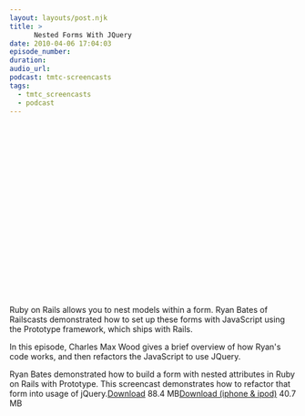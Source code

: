 ```yaml
---
layout: layouts/post.njk
title: >
      Nested Forms With JQuery
date: 2010-04-06 17:04:03
episode_number: 
duration: 
audio_url: 
podcast: tmtc-screencasts
tags: 
  - tmtc_screencasts
  - podcast
---
```


<object width="540" height="304"><param name="allowfullscreen" value="true">
<param name="allowscriptaccess" value="always">
<param name="movie" value="http://vimeo.com/moogaloop.swf?clip_id=10719071&amp;server=vimeo.com&amp;show_title=0&amp;show_byline=0&amp;show_portrait=0&amp;color=00ADEF&amp;fullscreen=1">
<embed src="http://vimeo.com/moogaloop.swf?clip_id=10719071&amp;server=vimeo.com&amp;show_title=0&amp;show_byline=0&amp;show_portrait=0&amp;color=00ADEF&amp;fullscreen=1" type="application/x-shockwave-flash" allowfullscreen="true" allowscriptaccess="always" width="540" height="304"></embed></object>

Ruby on Rails allows you to nest models within a form. Ryan Bates of Railscasts demonstrated how to set up these forms with JavaScript using the Prototype framework, which ships with Rails.   
  
In this episode, Charles Max Wood gives a brief overview of how Ryan's code works, and then refactors the JavaScript to use JQuery.

Ryan Bates demonstrated how to build a form with nested attributes in Ruby on Rails with Prototype. This screencast demonstrates how to refactor that form into usage of jQuery.[Download](http://traffic.libsyn.com/tmtc/ComplexFormsWithJQuery.m4v) 88.4 MB[Download (iphone & ipod)](http://traffic.libsyn.com/tmtc/ComplexFormsWithJQueryiPhone.m4v) 40.7 MB
